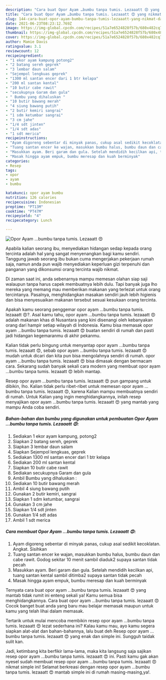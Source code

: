 ```yaml
---
description: "Cara buat Opor Ayam …bumbu tanpa tumis. Lezaaatt 😍 yang nikmat dan Mudah Dibuat"
title: "Cara buat Opor Ayam …bumbu tanpa tumis. Lezaaatt 😍 yang nikmat dan Mudah Dibuat"
slug: 144-cara-buat-opor-ayam-bumbu-tanpa-tumis-lezaaatt-yang-nikmat-dan-mudah-dibuat
date: 2021-06-23T08:23:12.769Z
image: https://img-global.cpcdn.com/recipes/51a7e6524828f57b/680x482cq70/opor-ayam-…bumbu-tanpa-tumis-lezaaatt-😍-foto-resep-utama.jpg
thumbnail: https://img-global.cpcdn.com/recipes/51a7e6524828f57b/680x482cq70/opor-ayam-…bumbu-tanpa-tumis-lezaaatt-😍-foto-resep-utama.jpg
cover: https://img-global.cpcdn.com/recipes/51a7e6524828f57b/680x482cq70/opor-ayam-…bumbu-tanpa-tumis-lezaaatt-😍-foto-resep-utama.jpg
author: Mamie Davis
ratingvalue: 3.1
reviewcount: 12
recipeingredient:
- "1 ekor ayam kampung potong2"
- "2 batang sereh geprek"
- "3 lembar daun salam"
- "Sejempol lengkuas geprek"
- "1300 ml santan encer dari 1 btr kelapa"
- "200 ml santan kental"
- "10 butir cabe rawit"
- "secukupnya Garam dan gula"
- " Bumbu yang dihaluskan "
- "10 butir bawang merah"
- "4 siung bawang putih"
- "2 butir kemiri sangrai"
- "1 sdm ketumbar sangrai"
- "3 cm jahe"
- "1/4 sdt jinten"
- "1/4 sdt adas"
- "1 sdt merica"
recipeinstructions:
- "Ayam digoreng sebentar di minyak panas, cukup asal sedikit kecoklatan. Angkat. Sisihkan"
- "Tuang santan encer ke wajan, masukkan bumbu halus, bumbu daun dan cabe rawit. Godog sekitar 10 menit sambil diaduk2 supaya santan tidak pecah"
- "Masukkan ayam. Beri garam dan gula. Setelah mendidih kecilkan api, tuang santan kental sambil ditimba2 supaya santan tidak pecah"
- "Masak hingga ayam empuk, bumbu meresap dan kuah berminyak"
categories:
- Resep
tags:
- opor
- ayam
- bumbu

katakunci: opor ayam bumbu 
nutrition: 126 calories
recipecuisine: Indonesian
preptime: "PT13M"
cooktime: "PT47M"
recipeyield: "4"
recipecategory: Lunch

---
```



![Opor Ayam …bumbu tanpa tumis. Lezaaatt 😍](https://img-global.cpcdn.com/recipes/51a7e6524828f57b/680x482cq70/opor-ayam-…bumbu-tanpa-tumis-lezaaatt-😍-foto-resep-utama.jpg)

Apabila kalian seorang ibu, menyediakan hidangan sedap kepada orang tercinta adalah hal yang sangat menyenangkan bagi kamu sendiri. Tanggung jawab seorang ibu bukan cuma mengerjakan pekerjaan rumah saja, namun anda pun wajib menyediakan keperluan gizi terpenuhi dan panganan yang dikonsumsi orang tercinta wajib nikmat.

Di zaman  saat ini, anda sebenarnya mampu memesan olahan siap saji walaupun tanpa harus capek membuatnya lebih dulu. Tapi banyak juga lho mereka yang memang mau memberikan makanan yang terlezat untuk orang tercintanya. Pasalnya, menghidangkan masakan sendiri jauh lebih higienis dan bisa menyesuaikan makanan tersebut sesuai kesukaan orang tercinta. 



Apakah kamu seorang penggemar opor ayam …bumbu tanpa tumis. lezaaatt 😍?. Asal kamu tahu, opor ayam …bumbu tanpa tumis. lezaaatt 😍 adalah makanan khas di Nusantara yang kini disenangi oleh kebanyakan orang dari hampir setiap wilayah di Indonesia. Kamu bisa memasak opor ayam …bumbu tanpa tumis. lezaaatt 😍 buatan sendiri di rumah dan pasti jadi hidangan kegemaranmu di akhir pekanmu.

Kalian tidak perlu bingung untuk menyantap opor ayam …bumbu tanpa tumis. lezaaatt 😍, sebab opor ayam …bumbu tanpa tumis. lezaaatt 😍 mudah untuk dicari dan kita pun bisa mengolahnya sendiri di rumah. opor ayam …bumbu tanpa tumis. lezaaatt 😍 bisa dimasak dengan bermacam cara. Sekarang sudah banyak sekali cara modern yang membuat opor ayam …bumbu tanpa tumis. lezaaatt 😍 lebih mantap.

Resep opor ayam …bumbu tanpa tumis. lezaaatt 😍 pun gampang untuk dibikin, lho. Kalian tidak perlu ribet-ribet untuk memesan opor ayam …bumbu tanpa tumis. lezaaatt 😍, karena Kalian mampu membuatnya sendiri di rumah. Untuk Kalian yang ingin menghidangkannya, inilah resep menyajikan opor ayam …bumbu tanpa tumis. lezaaatt 😍 yang mantab yang mampu Anda coba sendiri.

<!--inarticleads1-->

##### Bahan-bahan dan bumbu yang digunakan untuk pembuatan Opor Ayam …bumbu tanpa tumis. Lezaaatt 😍:

1. Sediakan 1 ekor ayam kampung, potong2
1. Siapkan 2 batang sereh, geprek
1. Siapkan 3 lembar daun salam
1. Siapkan Sejempol lengkuas, geprek
1. Sediakan 1300 ml santan encer dari 1 btr kelapa
1. Sediakan 200 ml santan kental
1. Siapkan 10 butir cabe rawit
1. Sediakan secukupnya Garam dan gula
1. Ambil  Bumbu yang dihaluskan :
1. Sediakan 10 butir bawang merah
1. Ambil 4 siung bawang putih
1. Gunakan 2 butir kemiri, sangrai
1. Siapkan 1 sdm ketumbar, sangrai
1. Gunakan 3 cm jahe
1. Siapkan 1/4 sdt jinten
1. Gunakan 1/4 sdt adas
1. Ambil 1 sdt merica




<!--inarticleads2-->

##### Cara membuat Opor Ayam …bumbu tanpa tumis. Lezaaatt 😍:

1. Ayam digoreng sebentar di minyak panas, cukup asal sedikit kecoklatan. Angkat. Sisihkan
1. Tuang santan encer ke wajan, masukkan bumbu halus, bumbu daun dan cabe rawit. Godog sekitar 10 menit sambil diaduk2 supaya santan tidak pecah
1. Masukkan ayam. Beri garam dan gula. Setelah mendidih kecilkan api, tuang santan kental sambil ditimba2 supaya santan tidak pecah
1. Masak hingga ayam empuk, bumbu meresap dan kuah berminyak




Ternyata cara buat opor ayam …bumbu tanpa tumis. lezaaatt 😍 yang mantab tidak rumit ini enteng sekali ya! Kamu semua bisa menghidangkannya. Cara buat opor ayam …bumbu tanpa tumis. lezaaatt 😍 Cocok banget buat anda yang baru mau belajar memasak maupun untuk kamu yang telah lihai dalam memasak.

Tertarik untuk mulai mencoba membikin resep opor ayam …bumbu tanpa tumis. lezaaatt 😍 lezat sederhana ini? Kalau kamu mau, ayo kamu segera siapkan alat-alat dan bahan-bahannya, lalu buat deh Resep opor ayam …bumbu tanpa tumis. lezaaatt 😍 yang enak dan simple ini. Sungguh taidak sulit kan. 

Jadi, ketimbang kita berfikir lama-lama, maka kita langsung saja sajikan resep opor ayam …bumbu tanpa tumis. lezaaatt 😍 ini. Pasti kamu gak akan nyesel sudah membuat resep opor ayam …bumbu tanpa tumis. lezaaatt 😍 nikmat simple ini! Selamat berkreasi dengan resep opor ayam …bumbu tanpa tumis. lezaaatt 😍 mantab simple ini di rumah masing-masing,ya!.

